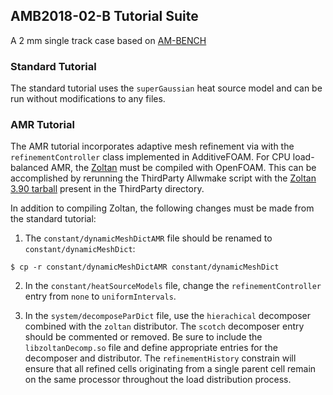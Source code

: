 ## AMB2018-02-B Tutorial Suite
A 2 mm single track case based on [AM-BENCH](https://www.nist.gov/ambench/amb2018-02-description)

### Standard Tutorial
The standard tutorial uses the `superGaussian` heat source model and can be run without modifications to any files.

### AMR Tutorial
The AMR tutorial incorporates adaptive mesh refinement via with the `refinementController` class implemented in AdditiveFOAM. For CPU load-balanced AMR, the [Zoltan](https://sandialabs.github.io/Zoltan) must be compiled with OpenFOAM. This can be accomplished by rerunning the ThirdParty Allwmake script with the [Zoltan 3.90 tarball](https://github.com/sandialabs/Zoltan/archive/refs/tags/v3.90.tar.gz) present in the ThirdParty directory.

In addition to compiling Zoltan, the following changes must be made from the standard tutorial:
1) The `constant/dynamicMeshDictAMR` file should be renamed to `constant/dynamicMeshDict`:

`$ cp -r constant/dynamicMeshDictAMR constant/dynamicMeshDict`

2) In the `constant/heatSourceModels` file, change the `refinementController` entry from `none` to `uniformIntervals`.

3) In the `system/decomposeParDict` file, use the `hierachical` decomposer combined with the `zoltan` distributor. The `scotch` decomposer entry should be commented or removed. Be sure to include the `libzoltanDecomp.so` file and define appropriate entries for the decomposer and distributor. The `refinementHistory` constrain will ensure that all refined cells originating from a single parent cell remain on the same processor throughout the load distribution process.
